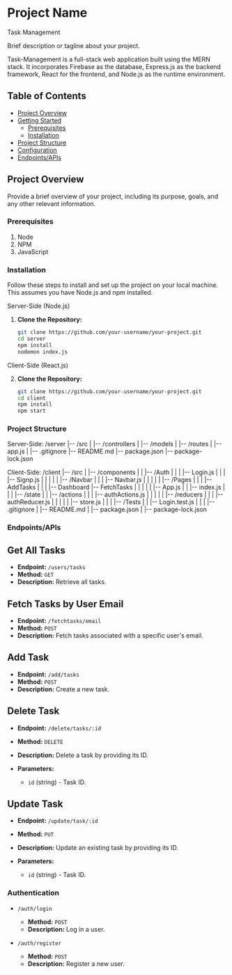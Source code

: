 # Project Name
Task Management

Brief description or tagline about your project.

Task-Management is a full-stack web application built using the MERN stack. It incorporates Firebase as the database, Express.js as the backend framework, React for the frontend, and Node.js as the runtime environment.

## Table of Contents

- [Project Overview](#project-overview)
- [Getting Started](#getting-started)
  - [Prerequisites](#prerequisites)
  - [Installation](#installation)
- [Project Structure](#project-structure)
- [Configuration](#configuration)
- [Endpoints/APIs](#endpointsapis)


## Project Overview

Provide a brief overview of your project, including its purpose, goals, and any other relevant information.

### Prerequisites

1. Node
2. NPM 
3. JavaScript

### Installation

Follow these steps to install and set up the project on your local machine. This assumes you have Node.js and npm installed.

Server-Side (Node.js)

1. **Clone the Repository:**
   ```bash
   git clone https://github.com/your-username/your-project.git
   cd server 
   npm install
   nodemon index.js 

Client-Side (React.js)

2. **Clone the Repository:**
   ```bash
   git clone https://github.com/your-username/your-project.git
   cd client 
   npm install
   npm start  

### Project Structure

Server-Side:
/server
|-- /src
|   |-- /controllers
|   |-- /models
|   |-- /routes
|   |-- app.js
|
|-- .gitignore
|-- README.md
|-- package.json
|-- package-lock.json

Client-Side:
/client
|-- /src
|   |-- /components
|   |   |-- /Auth
|   |   |   |-- Login.js
|   |   |   |-- Signp.js
|   |   |
|   |   |-- /Navbar
|   |   |   |-- Navbar.js
|   |   |
|   |   |-- /Pages
|   |   |   |-- AddTasks
|   |   |   |-- Dashboard
            |-- FetchTasks
|   |   |
|   |   |-- App.js
|   |   |-- index.js
|   |
|   |-- /state
|   |   |-- /actions
|   |   |   |-- authActions.js
|   |   |
|   |   |-- /reducers
|   |   |   |-- authReducer.js
|   |   |
|   |   |-- store.js
|   |
|   |-- /Tests
|   |   |-- Login.test.js
|   |
|   |-- .gitignore
|   |-- README.md
|   |-- package.json
|   |-- package-lock.json



### Endpoints/APIs

## Get All Tasks
- **Endpoint:** `/users/tasks`
- **Method:** `GET`
- **Description:** Retrieve all tasks.

## Fetch Tasks by User Email
- **Endpoint:** `/fetchtasks/email`
- **Method:** `POST`
- **Description:** Fetch tasks associated with a specific user's email.

## Add Task
- **Endpoint:** `/add/tasks`
- **Method:** `POST`
- **Description:** Create a new task.

## Delete Task
- **Endpoint:** `/delete/tasks/:id`
- **Method:** `DELETE`
- **Description:** Delete a task by providing its ID.

- **Parameters:**
  - `id` (string) - Task ID.

## Update Task
- **Endpoint:** `/update/task/:id`
- **Method:** `PUT`
- **Description:** Update an existing task by providing its ID.

- **Parameters:**
  - `id` (string) - Task ID.

### Authentication

- `/auth/login`
  - **Method:** `POST`
  - **Description:** Log in a user.

- `/auth/register`
  - **Method:** `POST`
  - **Description:** Register a new user.


